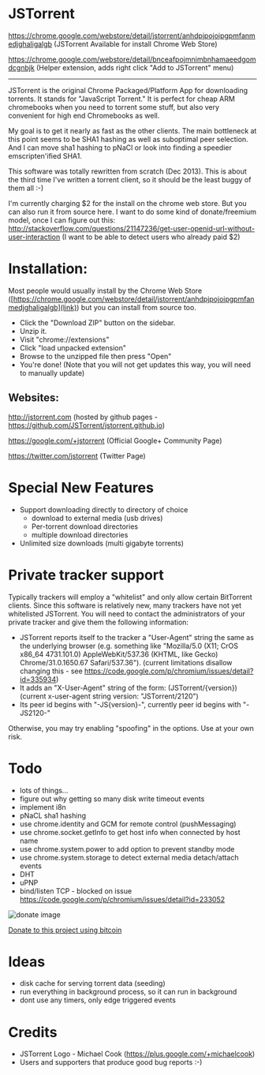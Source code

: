 JSTorrent
=========

https://chrome.google.com/webstore/detail/jstorrent/anhdpjpojoipgpmfanmedjghaligalgb (JSTorrent Available for install Chrome Web Store)

https://chrome.google.com/webstore/detail/bnceafpojmnimbnhamaeedgomdcgnbjk (Helper extension, adds right click "Add to JSTorrent" menu)

---

JSTorrent is the original Chrome Packaged/Platform App for downloading
torrents. It stands for "JavaScript Torrent." It is perfect for cheap
ARM chromebooks when you need to torrent some stuff, but also very
convenient for high end Chromebooks as well.

My goal is to get it nearly as fast as the other clients. The main
bottleneck at this point seems to be SHA1 hashing as well as
suboptimal peer selection. And I can move sha1 hashing to pNaCl or
look into finding a speedier emscripten'ified SHA1.

This software was totally rewritten from scratch (Dec 2013). This is
about the third time I've written a torrent client, so it should be
the least buggy of them all :-)

I'm currently charging $2 for the install on the chrome web store. But you can also run it from source here. I want to do some kind of donate/freemium model, once I can figure out this: http://stackoverflow.com/questions/21147236/get-user-openid-url-without-user-interaction (I want to be able to detect users who already paid $2)

Installation:
====
Most people would usually install by the Chrome Web Store ([https://chrome.google.com/webstore/detail/jstorrent/anhdpjpojoipgpmfanmedjghaligalgb](link)) but you can install from 
source too.
* Click the "Download ZIP" button on the sidebar.
* Unzip it.
* Visit "chrome://extensions"
* Click "load unpacked extension"
* Browse to the unzipped file then press "Open"
* You're done! (Note that you will not get updates this way, you will need to manually update)

Websites:
----

http://jstorrent.com (hosted by github pages - https://github.com/JSTorrent/jstorrent.github.io)

https://google.com/+jstorrent (Official Google+ Community Page)

https://twitter.com/jstorrent (Twitter Page)


Special New Features
=======

- Support downloading directly to directory of choice
  - download to external media (usb drives)
  - Per-torrent download directories
  - multiple download directories
- Unlimited size downloads (multi gigabyte torrents)

Private tracker support
=======

Typically trackers will employ a "whitelist" and only allow certain
BitTorrent clients. Since this software is relatively new, many
trackers have not yet whitelisted JSTorrent. You will need to contact
the administrators of your private tracker and give them the following
information:

- JSTorrent reports itself to the tracker a "User-Agent" string the same as the underlying browser (e.g. something like "Mozilla/5.0 (X11; CrOS x86_64 4731.101.0) AppleWebKit/537.36 (KHTML, like Gecko) Chrome/31.0.1650.67 Safari/537.36"). (current limitations disallow changing this - see https://code.google.com/p/chromium/issues/detail?id=335934)
- It adds an "X-User-Agent" string of the form: (JSTorrent/{version}) (current x-user-agent string version: "JSTorrent/2120")
- Its peer id begins with "-JS{version}-", currently peer id begins with "-JS2120-"

Otherwise, you may try enabling "spoofing" in the options. Use at your own risk.

Todo
=======
- lots of things...
- figure out why getting so many disk write timeout events
- implement i8n
- pNaCL sha1 hashing
- use chrome.identity and GCM for remote control (pushMessaging)
- use chrome.socket.getInfo to get host info when connected by host name
- use chrome.system.power to add option to prevent standby mode
- use chrome.system.storage to detect external media detach/attach events
- DHT
- uPNP
- bind/listen TCP - blocked on issue https://code.google.com/p/chromium/issues/detail?id=233052

![donate image](https://coinbase.com/assets/buttons/donation_small.png)

[Donate to this project using bitcoin](https://coinbase.com/checkouts/3e0c50345e530ac1756b006d6cc48b86)

Ideas
=======
- disk cache for serving torrent data (seeding)
- run everything in background process, so it can run in background
- dont use any timers, only edge triggered events

Credits
=======
- JSTorrent Logo - Michael Cook (https://plus.google.com/+michaelcook)
- Users and supporters that produce good bug reports :-)
